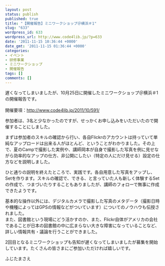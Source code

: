 ```yaml
---
layout: post
status: publish
published: true
title: "【開催報告】ミニワークショップ＠横浜＃1"
slug: "633"
wordpress_id: 633
wordpress_url: http://www.code4lib.jp/?p=633
date: '2011-11-15 10:36:44 +0000'
date_gmt: '2011-11-15 01:36:44 +0000'
categories:
- イベント
- 研修事業
- ミニワークショップ
- 開催報告
tags: []
comments: []
---
```

<p>遅くなってしまいましたが、10月25日に開催したミニワークショップ＠横浜＃1の開催報告です。<br />
<!--more--><br />
開催要項：<a href="http://www.code4lib.jp/2011/10/591/">http://www.code4lib.jp/2011/10/591/</a></p>
<p>参加者は、3名と少なかったのですが、せっかくお申し込みをいただいたので開催することにしました。</p>
<p>まずは参加者のスキルの確認から行い、各自Flickrのアカウントは持っていて単純なアップロードは出来る人がほとんど、ということがわかりました。その上で、夏のCampで撮影した実例や、講師岡本が自身で撮影した写真を例に見せながら効率的なアップの仕方、非公開にしたい（特定の人にだけ見せる）設定の仕方などを説明しました。</p>
<p>ひと通りの説明を終えたところで、実践です。各自用意した写真をアップし、Setを作ります。スキルの確認で、できる、と言っていた人も新しく体験するSetの作成で、つまづいたりすることもありましたが、講師のフォローで無事に作成できたようです。</p>
<p>基本的な操作以外には、デジタルカメラで撮影した写真のメタデータ（撮影日時や機種によってはGPSの情報などがついています）についてのノウハウも伝授されました。<br />
また、図書館という現場にどう活かすのか、また、Flickr自体がアメリカの会社であることが日本の図書館の中に広まらない大きな障害になっていることなど、詳しい情報共有・議論を行うことができました。</p>
<p>2回目となるミニワークショップも告知が遅くなってしまいましたが募集を開始しています。たくさんの皆さまにご参加いただければ嬉しいです。</p>
<p>ふじたまさえ</p>

